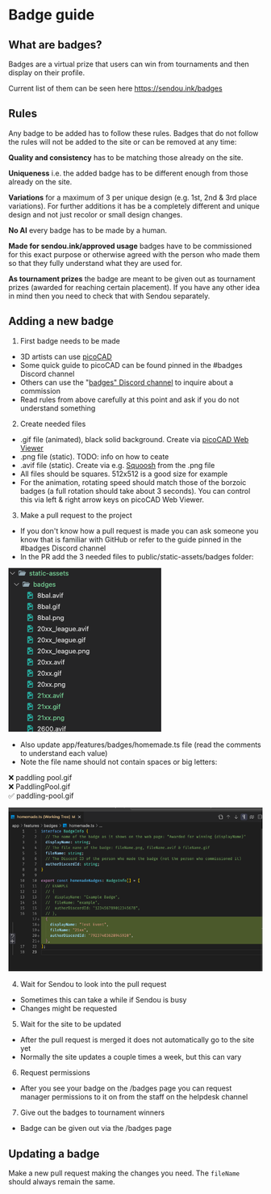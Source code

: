 # Badge guide

## What are badges?

Badges are a virtual prize that users can win from tournaments and then display on their profile.

Current list of them can be seen here https://sendou.ink/badges

## Rules

Any badge to be added has to follow these rules. Badges that do not follow the rules will not be added to the site or can be removed at any time:

**Quality and consistency** has to be matching those already on the site.

**Uniqueness** i.e. the added badge has to be different enough from those already on the site.

**Variations** for a maximum of 3 per unique design (e.g. 1st, 2nd & 3rd place variations). For further additions it has be a completely different and unique design and not just recolor or small design changes.

**No AI** every badge has to be made by a human.

**Made for sendou.ink/approved usage** badges have to be commissioned for this exact purpose or otherwise agreed with the person who made them so that they fully understand what they are used for.

**As tournament prizes** the badge are meant to be given out as tournament prizes (awarded for reaching certain placement). If you have any other idea in mind then you need to check that with Sendou separately.

## Adding a new badge

1. First badge needs to be made
- 3D artists can use [picoCAD](https://johanpeitz.itch.io/picocad)
- Some quick guide to picoCAD can be found pinned in the #badges Discord channel
- Others can use the "[badges" Discord channel](https://discord.gg/sendou) to inquire about a commission
- Read rules from above carefully at this point and ask if you do not understand something
2. Create needed files
- .gif file (animated), black solid background. Create via [picoCAD Web Viewer](https://lucatronica.github.io/picocad-web-viewer/)
- .png file (static). TODO: info on how to ceate
- .avif file (static). Create via e.g. [Squoosh](https://squoosh.app/) from the .png file
- All files should be squares. 512x512 is a good size for example
- For the animation, rotating speed should match those of the borzoic badges (a full rotation should take about 3 seconds). You can control this via left & right arrow keys on picoCAD Web Viewer.
3. Make a pull request to the project
- If you don't know how a pull request is made you can ask someone you know that is familiar with GitHub or refer to the guide pinned in the #badges Discord channel
- In the PR add the 3 needed files to public/static-assets/badges folder:

![alt text](img/badges-1.png)

- Also update app/features/badges/homemade.ts file (read the comments to understand each value)
- Note the file name should not contain spaces or big letters:

❌ paddling pool.gif  
❌ PaddlingPool.gif  
✅ paddling-pool.gif

![alt text](img/badges-2.png)

4. Wait for Sendou to look into the pull request
- Sometimes this can take a while if Sendou is busy
- Changes might be requested

5. Wait for the site to be updated
- After the pull request is merged it does not automatically go to the site yet
- Normally the site updates a couple times a week, but this can vary

6. Request permissions
- After you see your badge on the /badges page you can request manager permissions to it on from the staff on the helpdesk channel

7. Give out the badges to tournament winners
- Badge can be given out via the /badges page

## Updating a badge

Make a new pull request making the changes you need. The `fileName` should always remain the same.
